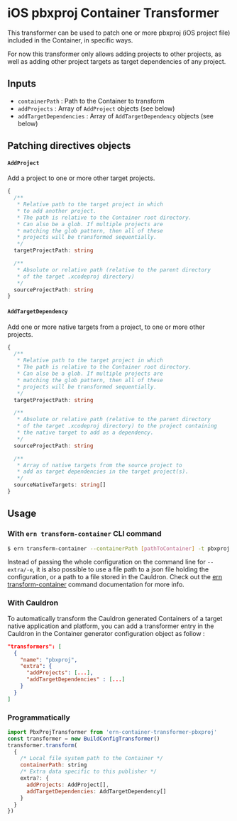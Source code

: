 # iOS pbxproj Container Transformer

This transformer can be used to patch one or more pbxproj (iOS project file) included in the Container, in specific ways.

For now this transformer only allows adding projects to other projects, as well as adding other project targets as target dependencies of any project.

## Inputs

- `containerPath` : Path to the Container to transform
- `addProjects` : Array of `AddProject` objects (see below)
- `addTargetDependencies` : Array of `AddTargetDependency` objects (see below)

## Patching directives objects

#### `AddProject`

Add a project to one or more other target projects.

```typescript
{
  /**
   * Relative path to the target project in which
   * to add another project.
   * The path is relative to the Container root directory.
   * Can also be a glob. If multiple projects are
   * matching the glob pattern, then all of these
   * projects will be transformed sequentially.
   */
  targetProjectPath: string

  /**
   * Absolute or relative path (relative to the parent directory
   * of the target .xcodeproj directory)
   */
  sourceProjectPath: string
}
```

#### `AddTargetDependency`

Add one or more native targets from a project, to one or more other projects.

```typescript
{
  /**
   * Relative path to the target project in which
   * The path is relative to the Container root directory.
   * Can also be a glob. If multiple projects are
   * matching the glob pattern, then all of these
   * projects will be transformed sequentially.
   */
  targetProjectPath: string

  /**
   * Absolute or relative path (relative to the parent directory
   * of the target .xcodeproj directory) to the project containing
   * the native target to add as a dependency.
   */
  sourceProjectPath: string

  /**
   * Array of native targets from the source project to
   * add as target dependencies in the target project(s).
   */
  sourceNativeTargets: string[]
}
```

## Usage

### With `ern transform-container` CLI command

```bash
$ ern transform-container --containerPath [pathToContainer] -t pbxproj -e '{"addProjects":[...], "addTargetDependencies":[...]}'
```

Instead of passing the whole configuration on the command line for `--extra/-e`, it is also possible to use a file path to a json file holding the configuration, or a path to a file stored in the Cauldron. Check out the [ern transform-container](https://native.electrode.io/cli-commands/transform-container) command documentation for more info.

### With Cauldron

To automatically transform the Cauldron generated Containers of a target native application and platform, you can add a transformer entry in the Cauldron in the Container generator configuration object as follow :

```json
"transformers": [
  {
    "name": "pbxproj",
    "extra": {
      "addProjects": [...],
      "addTargetDependencies" : [...]
    }
  }
]
```

### Programmatically

```js
import PbxProjTransformer from 'ern-container-transformer-pbxproj'
const transformer = new BuildConfigTransformer()
transformer.transform(
  {
    /* Local file system path to the Container */
    containerPath: string
    /* Extra data specific to this publisher */
    extra?: {
      addProjects: AddProject[],
      addTargetDependencies: AddTargetDependency[]
    }
  }
})
```
